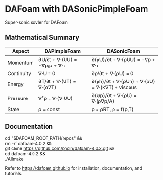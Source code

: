 DAFoam with DASonicPimpleFoam
======================================
Super-sonic sovler for DAFoam

Mathematical Summary
-------------

  | Aspect     | DAPimpleFoam                 | DASonicFoam                                     |
  |------------|------------------------------|-------------------------------------------------|
  | Momentum   | ∂U/∂t + ∇·(UU) = -∇p/ρ + ∇·τ | ∂(ρU)/∂t + ∇·(ρUU) = -∇p + ∇·τ                  |
  | Continuity | ∇·U = 0                      | ∂ρ/∂t + ∇·(ρU) = 0                              |
  | Energy     | ∂T/∂t + ∇·(UT) = ∇·(α∇T)     | ∂(ρh)/∂t + ∇·(ρUh) + ∇·(pU) = ∇·(k∇T) + viscous |
  | Pressure   | ∇²p = ∇·(∇·UU)               | ∂(ψp)/∂t + ∇·(ρU) = ∇·(ρ∇p/A)                   |
  | State      | ρ = const                    | p = ρRT, ρ = f(p,T)                             |

Documentation
-------------

cd "$DAFOAM_ROOT_PATH/repos" && \
rm -rf dafoam-4.0.2 && \
git clone https://github.com/pncln/dafoam-4.0.2.git && \
cd dafoam-4.0.2 && \
./Allmake

Refer to https://dafoam.github.io for installation, documentation, and tutorials.
